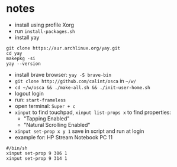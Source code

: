 # notes
* install using profile Xorg
* run `install-packages.sh`
* install yay
```
git clone https://aur.archlinux.org/yay.git
cd yay
makepkg -si
yay --version
```
* install brave browser: `yay -S brave-bin`
* `git clone http://github.com/calint/osca` in `~/w/`
* `cd ~/w/osca && ./make-all.sh && ./init-user-home.sh`
* logout login
* run: `start-frameless`
* open terminal: `Super + c`
* `xinput` to find touchpad, `xinput list-props x` to find properties:
  - "Tapping Enabled"
  - "Natural Scrolling Enabled"
* `xinput set-prop x y 1`
  save in script and run at login
* example for: HP Stream Notebook PC 11
```
#/bin/sh
xinput set-prop 9 306 1
xinput set-prop 9 314 1
```